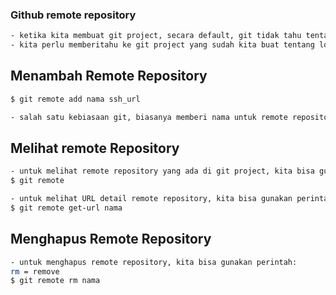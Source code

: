 ### Github remote repository

```sh
- ketika kita membuat git project, secara default, git tidak tahu tentang remote repository
- kita perlu memberitahu ke git project yang sudah kita buat tentang lokasi git repository
```

## Menambah Remote Repository

```sh
$ git remote add nama ssh_url

- salah satu kebiasaan git, biasanya memberi nama untuk remote repository dengan origin
```

## Melihat remote Repository

```sh
- untuk melihat remote repository yang ada di git project, kita bisa gunakan perintah
$ git remote

- untuk melihat URL detail remote repository, kita bisa gunakan perintah
$ git remote get-url nama
```

## Menghapus Remote Repository

```sh
- untuk menghapus remote repository, kita bisa gunakan perintah:
rm = remove
$ git remote rm nama
```

